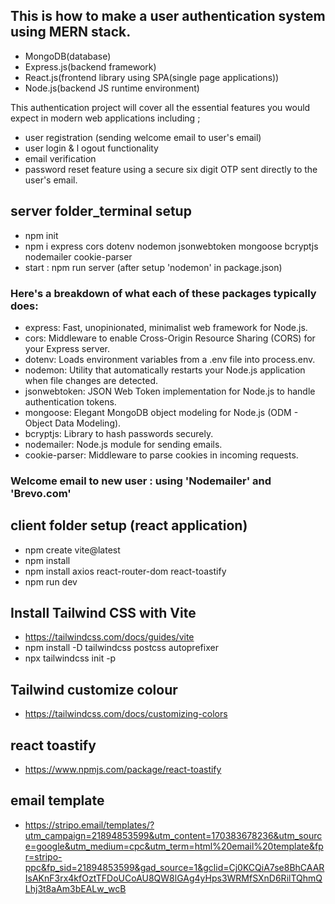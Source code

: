 ## This is how to make a user authentication system using MERN stack. 
- MongoDB(database)
- Express.js(backend framework)
- React.js(frontend library using SPA(single page applications))
- Node.js(backend JS runtime environment)

This authentication project will cover all the essential features you would expect in modern web applications including ;
- user registration (sending welcome email to user's email) 
- user login & l ogout functionality
- email verification
- password reset feature using a secure six digit OTP sent directly to the user's email. 


## server folder_terminal setup
- npm init
- npm i express cors dotenv nodemon jsonwebtoken mongoose bcryptjs nodemailer cookie-parser
- start : npm run server (after setup 'nodemon' in package.json)

### Here's a breakdown of what each of these packages typically does:

- express: Fast, unopinionated, minimalist web framework for Node.js.
- cors: Middleware to enable Cross-Origin Resource Sharing (CORS) for your Express server.
- dotenv: Loads environment variables from a .env file into process.env.
- nodemon: Utility that automatically restarts your Node.js application when file changes are detected.
- jsonwebtoken: JSON Web Token implementation for Node.js to handle authentication tokens.
- mongoose: Elegant MongoDB object modeling for Node.js (ODM - Object Data Modeling).
- bcryptjs: Library to hash passwords securely.
- nodemailer: Node.js module for sending emails.
- cookie-parser: Middleware to parse cookies in incoming requests.

### Welcome email to new user : using 'Nodemailer' and 'Brevo.com'


## client folder setup (react application)
- npm create vite@latest 
- npm install
- npm install axios react-router-dom react-toastify
- npm run dev

## Install Tailwind CSS with Vite
- https://tailwindcss.com/docs/guides/vite
- npm install -D tailwindcss postcss autoprefixer
- npx tailwindcss init -p

## Tailwind customize colour 
- https://tailwindcss.com/docs/customizing-colors

## react toastify
- https://www.npmjs.com/package/react-toastify

## email template
- https://stripo.email/templates/?utm_campaign=21894853599&utm_content=170383678236&utm_source=google&utm_medium=cpc&utm_term=html%20email%20template&fpr=stripo-ppc&fp_sid=21894853599&gad_source=1&gclid=Cj0KCQiA7se8BhCAARIsAKnF3rx4kfOztTFDoUCoAU8QW8lGAg4yHps3WRMfSXnD6RilTQhmQLhj3t8aAm3bEALw_wcB

